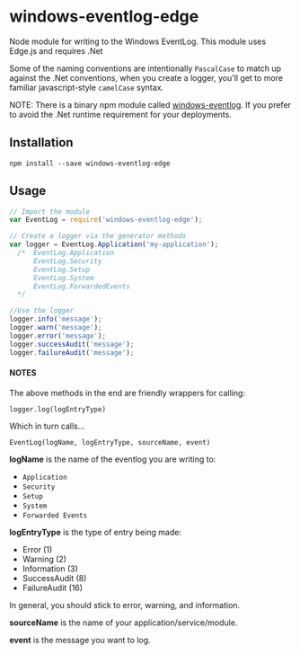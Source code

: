 # windows-eventlog-edge

Node module for writing to the Windows EventLog.  This module uses Edge.js and requires .Net

Some of the naming conventions are intentionally `PascalCase` to match up against the .Net conventions, when you create a logger, you'll get to more familiar javascript-style `camelCase` syntax.

NOTE: There is a binary npm module called [windows-eventlog](https://www.npmjs.org/package/windows-eventlog).  If you prefer to avoid the .Net runtime requirement for your deployments.


## Installation

```
npm install --save windows-eventlog-edge
```

## Usage


```javascript
// Import the module
var EventLog = require('windows-eventlog-edge');

// Create a logger via the generator methods
var logger = EventLog.Application('my-application');
  /*  EventLog.Application
      EventLog.Security
      EventLog.Setup
      EventLog.System
  	  EventLog.ForwardedEvents
  */

//Use the logger
logger.info('message');
logger.warn('message');
logger.error('message');
logger.successAudit('message');
logger.failureAudit('message');
```

#### NOTES

The above methods in the end are friendly wrappers for calling:

```
logger.log(logEntryType)
```

Which in turn calls...

```
EventLog(logName, logEntryType, sourceName, event)
```

**logName** is the name of the eventlog you are writing to:
* `Application`
* `Security`
* `Setup`
* `System`
* `Forwarded Events`

**logEntryType** is the type of entry being made:
* Error (1)
* Warning (2)
* Information (3)
* SuccessAudit (8)
* FailureAudit (16)

In general, you should stick to error, warning, and information.

**sourceName** is the name of your application/service/module.

**event** is the message you want to log.
